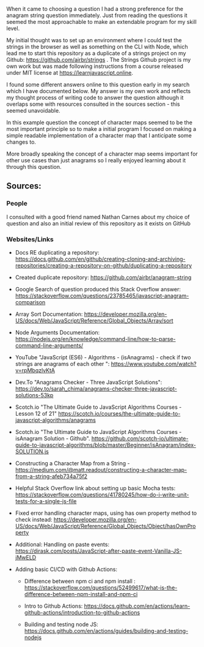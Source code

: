 
When it came to choosing a question I had a strong preference for the anagram string question immediately. Just from reading the questions it seemed the most approachable to make an extendable program for my skill level.

My initial thought was to set up an environment where I could test the strings in the browser as well as something on the CLI with Node, which lead me to start this repository as a duplicate of a strings project on my Github: https://github.com/airbr/strings . The Strings Github project is my own work but was made following instructions from a course released under MIT license at https://learnjavascript.online.

I found some different answers online to this question early in my search which I have documented below. My answer is my own work and reflects my thought process of writing code to answer the question although it overlaps some with resources consulted in the sources section - this seemed unavoidable. 

In this example question the concept of character maps seemed to be the most important principle so to make a initial program I focused on making a simple readable implementation of a character map that I anticipate some changes to.

More broadly speaking the concept of a character map seems important for other use cases than just anagrams so I really enjoyed learning about it through this question.

Sources:
--

### People

I consulted with a good friend named Nathan Carnes about my choice of question and also an initial review of this repository as it exists on GitHub


### Websites/Links

* Docs RE duplicating a repository: https://docs.github.com/en/github/creating-cloning-and-archiving-repositories/creating-a-repository-on-github/duplicating-a-repository

* Created duplicate repository: https://github.com/airbr/anagram-string

* Google Search of question produced this Stack Overflow answer: https://stackoverflow.com/questions/23785465/javascript-anagram-comparison

* Array Sort Documentation: https://developer.mozilla.org/en-US/docs/Web/JavaScript/Reference/Global_Objects/Array/sort

* Node Arguments Documentation: https://nodejs.org/en/knowledge/command-line/how-to-parse-command-line-arguments/

* YouTube "JavaScript (ES6) - Algorithms - (isAnagrams) - check if two strings are anagrams of each other
": https://www.youtube.com/watch?v=rpMbqzlvKtA

* Dev.To "Anagrams Checker - Three JavaScript Solutions": https://dev.to/sarah_chima/anagrams-checker-three-javascript-solutions-53kp

* Scotch.io "The Ultimate Guide to JavaScript Algorithms Courses - Lesson 12 of 21" https://scotch.io/courses/the-ultimate-guide-to-javascript-algorithms/anagrams

* Scotch.io "The Ultimate Guide to JavaScript Algorithms Courses - isAnagram Solution - Github". https://github.com/scotch-io/ultimate-guide-to-javascript-algorithms/blob/master/Beginner/isAnagram/index-SOLUTION.js

* Constructing a Character Map from a String - https://medium.com/@matt.readout/constructing-a-character-map-from-a-string-afeb734a75f2

* Helpful Stack Overflow link about setting up basic Mocha tests: https://stackoverflow.com/questions/41780245/how-do-i-write-unit-tests-for-a-single-js-file

* Fixed error handling character maps, using has own property method to check instead: https://developer.mozilla.org/en-US/docs/Web/JavaScript/Reference/Global_Objects/Object/hasOwnProperty

* Additional: Handling on paste events: https://dirask.com/posts/JavaScript-after-paste-event-Vanilla-JS-jMwELD

* Adding basic CI/CD with Github Actions:

    * Difference between npm ci and npm install : https://stackoverflow.com/questions/52499617/what-is-the-difference-between-npm-install-and-npm-ci

    * Intro to Github Actions: https://docs.github.com/en/actions/learn-github-actions/introduction-to-github-actions

    * Building and testing node JS: https://docs.github.com/en/actions/guides/building-and-testing-nodejs